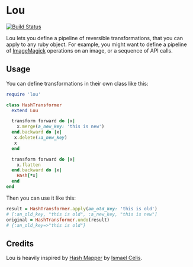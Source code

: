 Lou
===

[![Build Status](http://img.shields.io/travis/iainbeeston/lou/master.svg)](https://travis-ci.org/iainbeeston/lou)

Lou lets you define a pipeline of reversible transformations, that you can apply to any ruby object. For example, you might want to define a pipeline of [ImageMagick](http://www.imagemagick.org) operations on an image, or a sequence of API calls.

Usage
-----

You can define transformations in their own class like this:

~~~ruby
require 'lou'

class HashTransformer
  extend Lou

  transform forward do |x|
    x.merge(a_new_key: 'this is new')
  end.backward do |x|
   x.delete(:a_new_key)
   x
  end

  transform forward do |x|
    x.flatten
  end.backward do |x|
    Hash[*x]
  end
end
~~~

Then you can use it like this:

~~~ruby
result = HashTransformer.apply(an_old_key: 'this is old')
# [:an_old_key, "this is old", :a_new_key, "this is new"]
original = HashTransformer.undo(result)
# {:an_old_key=>"this is old"}
~~~

Credits
-------

Lou is heavily inspired by [Hash Mapper](http://github.com/ismasan) by [Ismael Celis](http://github.com/ismasan).